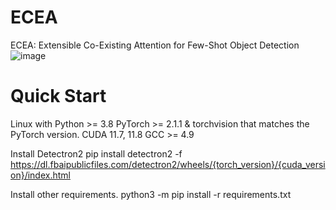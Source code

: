 # ECEA
ECEA: Extensible Co-Existing Attention for Few-Shot Object Detection
![image](https://github.com/zhimengXin/ECEA/assets/162425451/cd519983-439c-43e2-ad4b-489b5e7a7f3f)

# Quick Start

Linux with Python >= 3.8
PyTorch >= 2.1.1 & torchvision that matches the PyTorch version.
CUDA 11.7, 11.8
GCC >= 4.9

Install Detectron2
pip install detectron2 -f https://dl.fbaipublicfiles.com/detectron2/wheels/{torch_version}/{cuda_version}/index.html

Install other requirements.
python3 -m pip install -r requirements.txt

